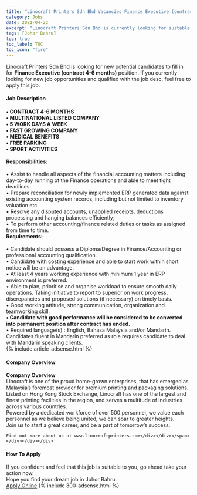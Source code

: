 ```yaml
---
title: "Linocraft Printers Sdn Bhd Vacancies Finance Executive (contract 4-6 months)" 
category: Jobs 
date: 2021-04-22 
excerpt: "Linocraft Printers Sdn Bhd is currently looking for suitable person to fill in the Finance Executive (contract 4-6 months) which based in Johor Bahru" 
tags: [Johor Bahru] 
toc: true 
toc_label: TOC 
toc_icon: "fire" 
--- 
```


<p>Linocraft Printers Sdn Bhd is looking for new potential candidates to fill in for <b>Finance Executive (contract 4-6 months)</b> position. If you currently looking for new job opportunities and qualified with the job desc, feel free to apply this job.
</p><div><div><h4>Job Description</h4></div><div><div><span><div><div><strong>&#8226; </strong><strong>CONTRACT 4</strong><strong>-6 MONTHS&#160;</strong></div><div><strong>&#8226; MULTINATIONAL LISTED COMPANY<br>&#8226; 5 WORK DAYS A WEEK</strong></div><div><strong>&#8226; FAST GROWING COMPANY</strong><br><strong>&#8226; MEDICAL BENEFITS<br>&#8226; FREE PARKING<br>&#8226; SPORT ACTIVITIES</strong></div><div><div><br><strong>Responsibilities:</strong></div><div><br>&#8226; Assist to handle all aspects of the financial accounting matters including day-to-day running of the Finance operations and able to meet tight deadlines.<br>&#8226; Prepare reconciliation for newly implemented ERP generated data against existing accounting system records, including but not limited to inventory valuation etc.<br>&#8226; Resolve any disputed accounts, unapplied receipts, deductions processing and hanging balances efficiently;<br>&#8226; To perform other accounting/finance related duties or tasks as assigned from time to time.</div><div><strong>Requirements:</strong></div><div><br>&#8226; Candidate should possess a Diploma/Degree in Finance/Accounting or professional accounting qualification.<br>&#8226; Candidate with costing experience and able to start work within short notice will be an advantage.<br>&#8226; At least 4 years working experience with minimum 1 year in ERP environment is preferred.<br>&#8226; Able to plan, prioritise and organise workload to ensure smooth daily operations. Taking initiative to report to superior on work progress, discrepancies and proposed solutions (if necessary) on timely basis.<br>&#8226; Good working attitude, strong communication, organization and teamworking skill.<br><strong>&#8226; Candidate with good performance will be considered to be converted into permanent position after contract has ended.</strong><br>&#8226; Required language(s) : English, Bahasa Malaysia and/or Mandarin. Candidates fluent in Mandarin preferred as role requires candidate to deal with Mandarin speaking clients.</div></div></div></span></div></div></div> 
{% include article-adsense.html %} 
<div><div><h4>Company Overview</h4></div><div><div><span><div><div>
<strong>Company Overview</strong></div>
<div>
<div>
		Linocraft is one of the proud home-grown enterprises, that has emerged as Malaysia&#8217;s foremost provider for premium printing and packaging solutions.</div>
<div>
		Listed on Hong Kong Stock Exchange, Linocraft has one of the largest and finest printing facilities in the region, and serves a multitude of industries across various countries.</div>
<div>
		Powered by a dedicated workforce of over 500 personnel, we value each personnel as we believe being united, we can soar to greater heights.</div>
<div>
		Join us to start a great career, and be a part of tomorrow&#8217;s success.</div>
	
	Find out more about us at www.linocraftprinters.com</div></div></span></div></div></div> 
#### How To Apply 
If you confident and feel that this job is suitable to you, go ahead take your action now. <br/> 
Hope you find your dream job in Johor Bahru. <br/> 
<a href="https://www.jobstreet.com.my/en/job/finance-executive-contract-4-6-months-4544075?jobId=jobstreet-my-job-4544075&" class="btn btn--info" target="_blank" rel="nofollow noopenner">Apply Online</a> 
{% include 300-adsense.html %} 